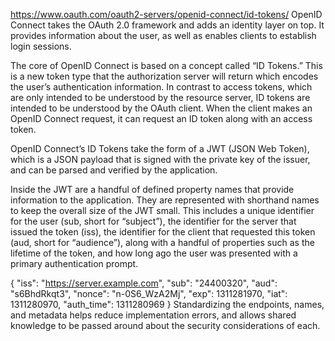https://www.oauth.com/oauth2-servers/openid-connect/id-tokens/
OpenID Connect takes the OAuth 2.0 framework and adds an identity layer on top. It provides information about the user, as well as enables clients to establish login sessions.

The core of OpenID Connect is based on a concept called “ID Tokens.” This is a new token type that the authorization server will return which encodes the user’s authentication information. In contrast to access tokens, which are only intended to be understood by the resource server, ID tokens are intended to be understood by the OAuth client. When the client makes an OpenID Connect request, it can request an ID token along with an access token.

OpenID Connect’s ID Tokens take the form of a JWT (JSON Web Token), which is a JSON payload that is signed with the private key of the issuer, and can be parsed and verified by the application.

Inside the JWT are a handful of defined property names that provide information to the application. They are represented with shorthand names to keep the overall size of the JWT small. This includes a unique identifier for the user (sub, short for “subject”), the identifier for the server that issued the token (iss), the identifier for the client that requested this token (aud, short for “audience”), along with a handful of properties such as the lifetime of the token, and how long ago the user was presented with a primary authentication prompt.

{
  "iss": "https://server.example.com",
  "sub": "24400320",
  "aud": "s6BhdRkqt3",
  "nonce": "n-0S6_WzA2Mj",
  "exp": 1311281970,
  "iat": 1311280970,
  "auth_time": 1311280969
}
Standardizing the endpoints, names, and metadata helps reduce implementation errors, and allows shared knowledge to be passed around about the security considerations of each.